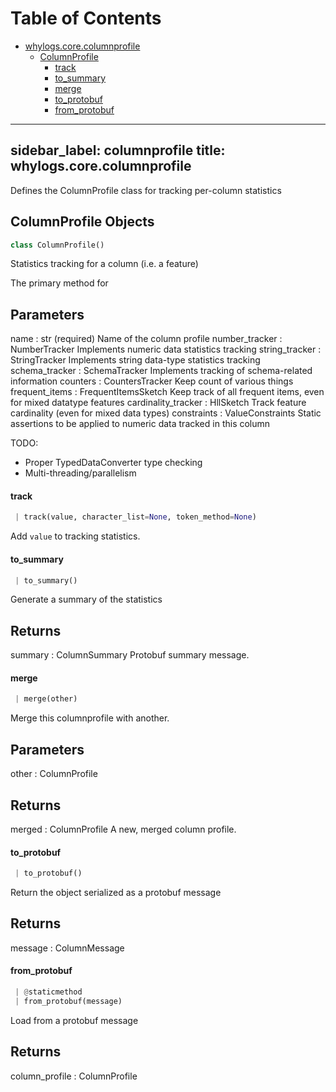 # Table of Contents

* [whylogs.core.columnprofile](#whylogs.core.columnprofile)
  * [ColumnProfile](#whylogs.core.columnprofile.ColumnProfile)
    * [track](#whylogs.core.columnprofile.ColumnProfile.track)
    * [to\_summary](#whylogs.core.columnprofile.ColumnProfile.to_summary)
    * [merge](#whylogs.core.columnprofile.ColumnProfile.merge)
    * [to\_protobuf](#whylogs.core.columnprofile.ColumnProfile.to_protobuf)
    * [from\_protobuf](#whylogs.core.columnprofile.ColumnProfile.from_protobuf)

---
sidebar_label: columnprofile
title: whylogs.core.columnprofile
---

Defines the ColumnProfile class for tracking per-column statistics

## ColumnProfile Objects

```python
class ColumnProfile()
```

Statistics tracking for a column (i.e. a feature)

The primary method for

Parameters
----------
name : str (required)
Name of the column profile
number_tracker : NumberTracker
Implements numeric data statistics tracking
string_tracker : StringTracker
Implements string data-type statistics tracking
schema_tracker : SchemaTracker
Implements tracking of schema-related information
counters : CountersTracker
Keep count of various things
frequent_items : FrequentItemsSketch
Keep track of all frequent items, even for mixed datatype features
cardinality_tracker : HllSketch
Track feature cardinality (even for mixed data types)
constraints : ValueConstraints
Static assertions to be applied to numeric data tracked in this column

TODO:
* Proper TypedDataConverter type checking
* Multi-threading/parallelism

#### track

```python
 | track(value, character_list=None, token_method=None)
```

Add `value` to tracking statistics.

#### to\_summary

```python
 | to_summary()
```

Generate a summary of the statistics

Returns
-------
summary : ColumnSummary
Protobuf summary message.

#### merge

```python
 | merge(other)
```

Merge this columnprofile with another.

Parameters
----------
other : ColumnProfile

Returns
-------
merged : ColumnProfile
A new, merged column profile.

#### to\_protobuf

```python
 | to_protobuf()
```

Return the object serialized as a protobuf message

Returns
-------
message : ColumnMessage

#### from\_protobuf

```python
 | @staticmethod
 | from_protobuf(message)
```

Load from a protobuf message

Returns
-------
column_profile : ColumnProfile

